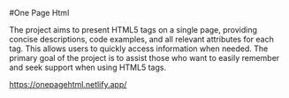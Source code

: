 #One Page Html

The project aims to present HTML5 tags on a single page, providing concise descriptions, code examples, and all relevant attributes for each tag. This allows users to quickly access information when needed. The primary goal of the project is to assist those who want to easily remember and seek support when using HTML5 tags.

https://onepagehtml.netlify.app/
